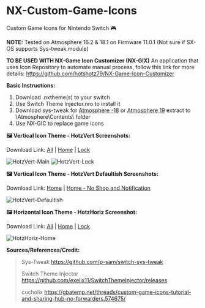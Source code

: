 # NX-Custom-Game-Icons
Custom Game Icons for Nintendo Switch :video_game:

**NOTE:** Tested on Atmosphere 16.2 & 18.1 on Firmware 11.0.1 (Not sure if SX-OS supports Sys-tweak module)

**TO BE USED WITH NX-Game Icon Customizer (NX-GIX)**
An application that uses Icon Repository to automate manual process, follow this link for more details:
https://github.com/hotshotz79/NX-Game-Icon-Customizer

**Basic Instructions:**
1. Download .nxtheme(s) to your switch
2. Use Switch Theme Injector.nro to install it
3. Download sys-tweak for [Atmosphere -18](https://github.com/hotshotz79/NX-Custom-Game-Icons/raw/main/sys-tweak.zip) or [Atmosphere 19](https://github.com/hotshotz79/NX-Custom-Game-Icons/raw/main/sys-tweak-Commit-b2014ac.zip) extract to \\Atmosphere\Contents\ folder
4. Use NX-GIC to replace game icons

**:framed_picture: Vertical Icon Theme - HotzVert Screenshots:**

Download Link: [All](https://github.com/hotshotz79/NX-Custom-Game-Icons/raw/main/Themes/HotzVert-All.nxtheme) | [Home](https://github.com/hotshotz79/NX-Custom-Game-Icons/raw/main/Themes/HotzVert-Home.nxtheme) | [Lock](https://github.com/hotshotz79/NX-Custom-Game-Icons/raw/main/Themes/HotzVert-Lock.nxtheme)

![HotzVert-Main](https://user-images.githubusercontent.com/7006684/106550700-aa267b80-64e1-11eb-9995-b5a4d5637928.jpg)
![HotzVert-Lock](https://user-images.githubusercontent.com/7006684/106550694-a7c42180-64e1-11eb-9d9f-81cb0ca75d72.jpg)

**:framed_picture: Vertical Icon Theme - HotzVert Defaultish Screenshots:**

Download Link: [Home](https://github.com/hotshotz79/NX-Custom-Game-Icons/raw/main/Themes/HotzVertDefaultish-Home.nxtheme) | [Home - No Shop and Notification]()

![HotzVert-Defaultish](https://user-images.githubusercontent.com/7006684/113594792-2a627d80-9606-11eb-9595-dac2fcfe0950.jpg)

**:framed_picture: Horizontal Icon Theme - HotzHoriz Screenshot:** 

Download Link: [All](https://github.com/hotshotz79/NX-Custom-Game-Icons/raw/main/Themes/HotzHoriz-All.nxtheme) | [Home](https://github.com/hotshotz79/NX-Custom-Game-Icons/raw/main/Themes/HotzHoriz-Home.nxtheme) | [Lock](https://github.com/hotshotz79/NX-Custom-Game-Icons/raw/main/Themes/HotzHoriz-Lock.nxtheme)

![HotzHoriz-Home](https://user-images.githubusercontent.com/7006684/106550927-228d3c80-64e2-11eb-8576-46dfdb7b9c0d.jpg)

**Sources/References/Credit:**

> Sys-Tweak https://github.com/p-sam/switch-sys-tweak
>
> Switch Theme Injector https://github.com/exelix11/SwitchThemeInjector/releases
>
> cucholix  https://gbatemp.net/threads/custom-game-icons-tutorial-and-sharing-hub-no-forwarders.574675/
